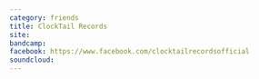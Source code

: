 ```yaml
---
category: friends
title: ClockTail Records
site: 
bandcamp: 
facebook: https://www.facebook.com/clocktailrecordsofficial
soundcloud: 
---
```



